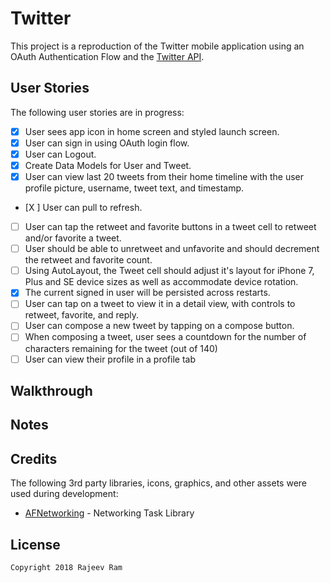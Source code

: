 # Twitter

This project is a reproduction of the Twitter mobile application using an OAuth Authentication Flow and the [Twitter API](https://apps.twitter.com/).

## User Stories

The following user stories are in progress:

- [X] User sees app icon in home screen and styled launch screen.
- [X] User can sign in using OAuth login flow.
- [X] User can Logout.
- [X] Create Data Models for User and Tweet.
- [X] User can view last 20 tweets from their home timeline with the user profile picture, username, tweet text, and timestamp.
- [X ] User can pull to refresh.
- [ ] User can tap the retweet and favorite buttons in a tweet cell to retweet and/or favorite a tweet.
- [ ] User should be able to unretweet and unfavorite and should decrement the retweet and favorite count.
- [ ] Using AutoLayout, the Tweet cell should adjust it's layout for iPhone 7, Plus and SE device sizes as well as accommodate device rotation.
- [X] The current signed in user will be persisted across restarts.
- [ ] User can tap on a tweet to view it in a detail view, with controls to retweet, favorite, and reply.
- [ ] User can compose a new tweet by tapping on a compose button.
- [ ] When composing a tweet, user sees a countdown for the number of characters remaining for the tweet (out of 140)
- [ ] User can view their profile in a profile tab

## Walkthrough

## Notes

## Credits

The following 3rd party libraries, icons, graphics, and other assets were used during development:

- [AFNetworking](https://github.com/AFNetworking/AFNetworking) - Networking Task Library

## License

    Copyright 2018 Rajeev Ram 
